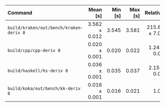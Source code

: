 | Command | Mean [s] | Min [s] | Max [s] | Relative |
|:---|---:|---:|---:|---:|
| `build/kraken/out/bench/kraken-deriv 8` | 3.562 ± 0.012 | 3.545 | 3.581 | 215.89 ± 7.06 |
| `build/cpp/cpp-deriv 8` | 0.020 ± 0.001 | 0.020 | 0.022 | 1.24 ± 0.05 |
| `build/haskell/hs-deriv 8` | 0.036 ± 0.001 | 0.035 | 0.037 | 2.15 ± 0.08 |
| `build/koka/out/bench/kk-deriv 8` | 0.016 ± 0.001 | 0.016 | 0.021 | 1.00 |
